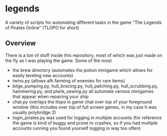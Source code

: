 # legends
A variety of scripts for automating different tasks in the game "The Legends of Pirates Online" (TLOPO for short)

## Overview
There is a ton of stuff inside this repository, most of which was just made on the fly as I was playing the game. Some of the most
  - the brew directory (automates the potion minigame which allows for easily leveling new accounts)
  - twins.py (allows afk farming of enemies for rare items)
  - bilge_pumping.py, hull_bracing.py, hull_patching.py, hull_scrubbing.py, hammering.py, and plank_sawing.py all automate various minigames that appear when repairing your ship
  - chat.py overlays the tlopo in game chat over top of your foreground window (this includes over top of full screen games, in my case it was usually polybridge 2)
  - login_pirates.py was used for logging in multiple accounts (for reference the game is kind of buggy and prone to crashes, so if you had multiple accounts running you found yourself logging in way too often)
